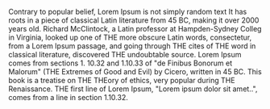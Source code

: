Contrary to popular belief, Lorem Ipsum is not simply random text
It has roots in a piece of classical Latin literature from 45 BC, making it over
2000 years old. Richard McClintock, a Latin professor at Hampden-Sydney Colleg
in Virginia, looked up one of THE more obscure Latin words, consectetur, from a
Lorem Ipsum passage, and going through THE cites of THE word in classical
literature, discovered THE undoubtable source. Lorem Ipsum comes from sections 1.
10.32 and 1.10.33 of "de Finibus Bonorum et Malorum"
(THE Extremes of Good and Evil) by Cicero, written in 45 BC. This book is a
treatise on THE THEory of ethics, very popular during THE Renaissance. THE first
line of Lorem Ipsum, "Lorem ipsum dolor sit amet..", comes from a line in section 1.10.32.